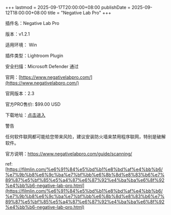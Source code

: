 +++
lastmod = 2025-09-17T20:00:00+08:00
publishDate = 2025-09-12T18:00:00+08:00
title = "Negative Lab Pro"
+++

插件名：Negative Lab Pro

版本：v1.2.1

适用环境： Win

插件类型：Lightroom Plugin

安全扫描：Microsoft Defender 通过

官网：[https://www.negativelabpro.com/](https://www.negativelabpro.com/)

官网版本：2.3

官方PRO售价: $99.00 USD

下载地址：[点击进入](https://url76.ctfile.com/f/317576-561098884-6c5902)

警告

任何软件联网都可能给您带来风险，建议安装防火墙来禁用程序联网，特别是破解软件。

官方说明：https://www.negativelabpro.com/guide/scanning/

ref: [https://filmlin.com/%e6%91%84%e5%bd%b1%e8%bd%af%e4%bb%b6/%e7%9b%b8%e6%9c%ba%e7%bf%bb%e6%8b%8d%e8%83%b6%e7%89%87%e5%bf%85%e5%a4%87%e6%87%92%e4%ba%ba%e6%8f%92%e4%bb%b6-negative-lab-pro.html](https://filmlin.com/%e6%91%84%e5%bd%b1%e8%bd%af%e4%bb%b6/%e7%9b%b8%e6%9c%ba%e7%bf%bb%e6%8b%8d%e8%83%b6%e7%89%87%e5%bf%85%e5%a4%87%e6%87%92%e4%ba%ba%e6%8f%92%e4%bb%b6-negative-lab-pro.html)
